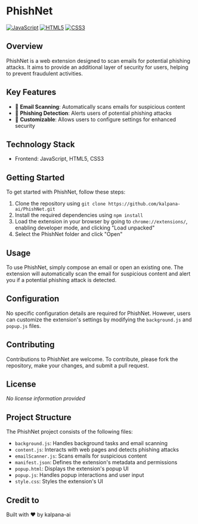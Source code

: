 # PhishNet
[![JavaScript](https://img.shields.io/badge/JavaScript-yellow?style=for-the-badge&logo=javascript&logoColor=white)](https://www.javascript.com/)
[![HTML5](https://img.shields.io/badge/HTML5-orange?style=for-the-badge&logo=html5&logoColor=white)](https://html.spec.whatwg.org/)
[![CSS3](https://img.shields.io/badge/CSS3-blue?style=for-the-badge&logo=css3&logoColor=white)](https://www.w3.org/Style/CSS/)

## Overview
PhishNet is a web extension designed to scan emails for potential phishing attacks. It aims to provide an additional layer of security for users, helping to prevent fraudulent activities.

## Key Features
* 🚀 **Email Scanning**: Automatically scans emails for suspicious content
* 🚫 **Phishing Detection**: Alerts users of potential phishing attacks
* 📝 **Customizable**: Allows users to configure settings for enhanced security

## Technology Stack
* Frontend: JavaScript, HTML5, CSS3

## Getting Started
To get started with PhishNet, follow these steps:
1. Clone the repository using `git clone https://github.com/kalpana-ai/PhishNet.git`
2. Install the required dependencies using `npm install`
3. Load the extension in your browser by going to `chrome://extensions/`, enabling developer mode, and clicking "Load unpacked"
4. Select the PhishNet folder and click "Open"

## Usage
To use PhishNet, simply compose an email or open an existing one. The extension will automatically scan the email for suspicious content and alert you if a potential phishing attack is detected.

## Configuration
No specific configuration details are required for PhishNet. However, users can customize the extension's settings by modifying the `background.js` and `popup.js` files.

## Contributing
Contributions to PhishNet are welcome. To contribute, please fork the repository, make your changes, and submit a pull request.

## License
*No license information provided*

## Project Structure
The PhishNet project consists of the following files:
* `background.js`: Handles background tasks and email scanning
* `content.js`: Interacts with web pages and detects phishing attacks
* `emailScanner.js`: Scans emails for suspicious content
* `manifest.json`: Defines the extension's metadata and permissions
* `popup.html`: Displays the extension's popup UI
* `popup.js`: Handles popup interactions and user input
* `style.css`: Styles the extension's UI

## Credit to
Built with ❤️ by kalpana-ai
